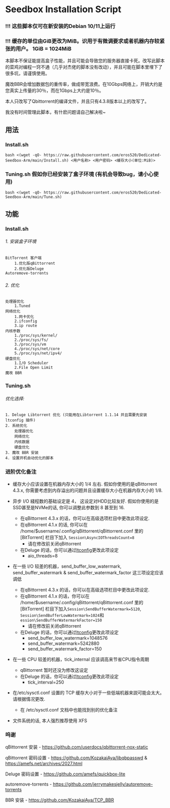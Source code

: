 ﻿# Seedbox Installation Script
### !!! 这些脚本仅可在新安装的Debian 10/11上运行 
### !!! 缓存的单位由GiB更改为MiB。识用于有微调要求或者机器内存较紧张的用户。 1GiB = 1024MiB
本脚本不保证能提高盒子性能，并且可能会导致您的服务器直接卡死。改写此脚本的菜鸡对编程一窍不通（几乎对杰佬的脚本没有改动），并且可能在脚本里埋下了很多坑，请谨慎使用。

魔改BBR会增加数据包的重传率，做成带宽浪费。在10Gbps网络上，开销大约是您真实上传量的30％，而在1Gbps上大约是10％。

本人只改写了Qbittorrent的编译文件，并且只有4.3.8版本以上的改写了。

我没有时间管理此脚本，有什麽问题请自己解决啦~
## 用法
### Install.sh
`bash <(wget -qO- https://raw.githubusercontent.com/eros520/Dedicated-Seedbox-Arm/main/Install.sh) <用户名称> <用户密码> <缓存大小(单位:MiB)>`

### Tuning.sh 假如你已经安装了盒子环境 (有机会导致bug，请小心使用)

`bash <(wget -qO- https://raw.githubusercontent.com/eros520/Dedicated-Seedbox-Arm/main/Tune.sh)`
## 功能
### Install.sh
###### 1. 安装盒子环境
	BitTorrent 客户端
		1.优化版qBittorrent
		2.优化版Deluge
	Autoremove-torrents
###### 2. 优化
	处理器优化
		1.Tuned
	网络优化
		1.网卡优化
		2.ifconfig
		3.ip route
	内核参数
		1./proc/sys/kernel/
		2./proc/sys/fs/
		3./proc/sys/vm
		4./proc/sys/net/core
		5./proc/sys/net/ipv4/
	硬盘优化
		1.I/O Scheduler
		2.File Open Limit
	魔改 BBR
### Tuning.sh
###### 优化选择:
	1. Deluge Libtorrent 优化 (只能用在Libtorrent 1.1.14 并且需要先安装 ltconfig 插件)
	2. 系统优化
		处理器优化
		网络优化
		内核数据
		硬盘优化
	3. 魔改 BBR 安装
	4. 设置开机自动优化的脚本
### 进阶优化备注
- 缓存大小应该设置在机器内存大小的 1/4 左右. 假如你使用的是qBittorrent 4.3.x, 你需要考虑到内存溢出的问题并且设置缓存大小在机器内存大小的 1/8. 

- 异步 I/O 綫程数的基础设定是 4， 这设定对HDD比较友好. 假如你使用的是SSD甚至是NVMe的话, 你可以调整此参数到 8 甚至到 16. 
	- 在qBittorrent 4.3.x 的话，你可以在高级选项栏目中更改此项设定. 
	- 在qBittorrent 4.1.x 的话, 你可以在 /home/$username/.config/qBittorrent/qBittorrent.conf 里的 [BitTorrent] 栏目下加入 `Session\AsyncIOThreadsCount=8`
		- 请在修改前关闭qBittorrent
	- 在Deluge 的话，你可以通过[ltconfig](https://github.com/ratanakvlun/deluge-ltconfig/releases/tag/v0.3.1)更改此项设定
		- aio_threads=8

- 在一些 I/O 较差的机器，send_buffer_low_watermark, send_buffer_watermark & send_buffer_watermark_factor 这三项设定应该调低
	- 在qBittorrent 4.3.x 的话，你可以在高级选项栏目中更改此项设定. 
	- 在qBittorrent 4.1.x 的话，你可以在 /home/$username/.config/qBittorrent/qBittorrent.conf 里的 [BitTorrent] 栏目下加入`Session\SendBufferWatermark=5120`, `Session\SendBufferLowWatermark=1024`和 `ession\SendBufferWatermarkFactor=150`
		- 请在修改前关闭qBittorrent
	- 在Deluge 的话，你可以通过[ltconfig](https://github.com/ratanakvlun/deluge-ltconfig/releases/tag/v0.3.1)更改此项设定
		- send_buffer_low_watermark=1048576
		- send_buffer_watermark=5242880
		- send_buffer_watermark_factor=150

- 在一些 CPU 较差的机器，tick_internal 应该调高来节省CPU指令周期
	- qBittorrent 暂时还没为修改这设定
	- 在Deluge 的话，你可以通过[ltconfig](https://github.com/ratanakvlun/deluge-ltconfig/releases/tag/v0.3.1)更改此项设定
		- tick_interval=250

- 在/etc/sysctl.conf 设置的 TCP 缓存大小对于一些低端机器来説可能会太大。 请根据情况更改.
	- 在 /etc/sysctl.conf 文档中也能找到别的优化备注

- 文件系统的话, 本人强烈推荐使用 XFS 
### 呜谢
qBittorrent 安装 - https://github.com/userdocs/qbittorrent-nox-static

qBittorrent 密码设置 - https://github.com/KozakaiAya/libqbpasswd & https://amefs.net/archives/2027.html

Deluge 密码设置 - https://github.com/amefs/quickbox-lite

autoremove-torrents - https://github.com/jerrymakesjelly/autoremove-torrents

BBR 安装 - https://github.com/KozakaiAya/TCP_BBR
